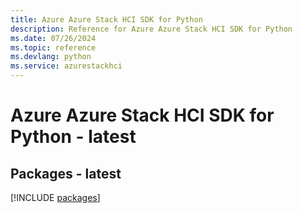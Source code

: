 ```yaml
---
title: Azure Azure Stack HCI SDK for Python
description: Reference for Azure Azure Stack HCI SDK for Python
ms.date: 07/26/2024
ms.topic: reference
ms.devlang: python
ms.service: azurestackhci
---
```

# Azure Azure Stack HCI SDK for Python - latest
## Packages - latest
[!INCLUDE [packages](azure-stack-hci-index.md)]
